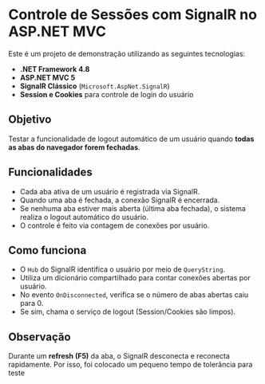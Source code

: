 # Controle de Sessões com SignalR no ASP.NET MVC

Este é um projeto de demonstração utilizando as seguintes tecnologias:

- **.NET Framework 4.8**
- **ASP.NET MVC 5**
- **SignalR Clássico** (`Microsoft.AspNet.SignalR`)
- **Session e Cookies** para controle de login do usuário

## Objetivo

Testar a funcionalidade de logout automático de um usuário quando **todas as abas do navegador forem fechadas**.

## Funcionalidades

- Cada aba ativa de um usuário é registrada via SignalR.
- Quando uma aba é fechada, a conexão SignalR é encerrada.
- Se nenhuma aba estiver mais aberta (última aba fechada), o sistema realiza o logout automático do usuário.
- O controle é feito via contagem de conexões por usuário.

## Como funciona

- O `Hub` do SignalR identifica o usuário por meio de `QueryString`.
- Utiliza um dicionário compartilhado para contar conexões abertas por usuário.
- No evento `OnDisconnected`, verifica se o número de abas abertas caiu para 0.
- Se sim, chama o serviço de logout (Session/Cookies são limpos).

## Observação

Durante um **refresh (F5)** da aba, o SignalR desconecta e reconecta rapidamente. Por isso, foi colocado um pequeno tempo de tolerância para teste
